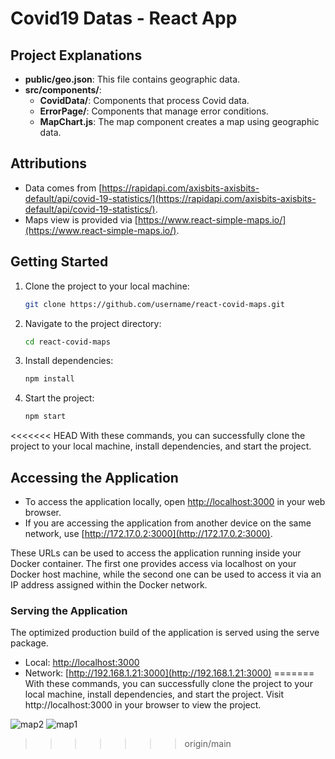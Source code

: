 # Covid19 Datas - React App

## Project Explanations

- **public/geo.json**: This file contains geographic data.
- **src/components/**:
  - **CovidData/**: Components that process Covid data.
  - **ErrorPage/**: Components that manage error conditions.
  - **MapChart.js**: The map component creates a map using geographic data.

## Attributions

- Data comes from [https://rapidapi.com/axisbits-axisbits-default/api/covid-19-statistics/](https://rapidapi.com/axisbits-axisbits-default/api/covid-19-statistics/).
- Maps view is provided via [https://www.react-simple-maps.io/](https://www.react-simple-maps.io/).

## Getting Started

1. Clone the project to your local machine:

   ```bash
   git clone https://github.com/username/react-covid-maps.git
   ```

2. Navigate to the project directory:

   ```bash
   cd react-covid-maps
   ```

3. Install dependencies:

   ```bash
   npm install
   ```

4. Start the project:

   ```bash
   npm start
   ```

<<<<<<< HEAD
With these commands, you can successfully clone the project to your local machine, install dependencies, and start the project.

## Accessing the Application

- To access the application locally, open [http://localhost:3000](http://localhost:3000) in your web browser.
- If you are accessing the application from another device on the same network, use [http://172.17.0.2:3000](http://172.17.0.2:3000).

These URLs can be used to access the application running inside your Docker container. The first one provides access via localhost on your Docker host machine, while the second one can be used to access it via an IP address assigned within the Docker network.

### Serving the Application

The optimized production build of the application is served using the serve package.

- Local: [http://localhost:3000](http://localhost:3000)
- Network: [http://192.168.1.21:3000](http://192.168.1.21:3000)
=======
With these commands, you can successfully clone the project to your local machine, install dependencies, and start the project. Visit http://localhost:3000 in your browser to view the project.

![map2](https://github.com/petekgithub/react-simple-map/assets/38165351/3cbdd2ad-990a-4edf-bb34-76ab5ac55eb4)
![map1](https://github.com/petekgithub/react-simple-map/assets/38165351/0d254e5c-58d4-433a-b58e-beb09a1e8a3a)

>>>>>>> origin/main

